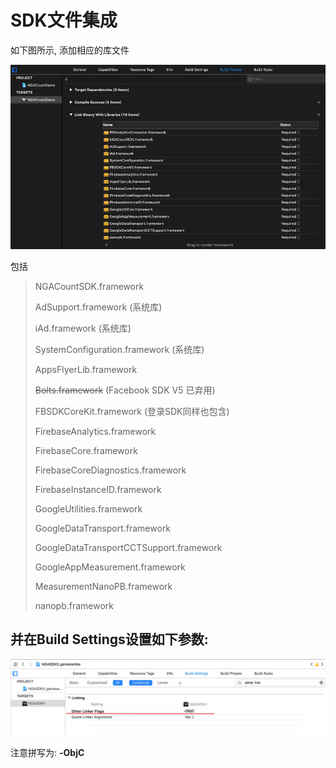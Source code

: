 # SDK文件集成

如下图所示, 添加相应的库文件

![](../../.gitbook/assets/snipaste_2018-05-03_15-45-41.png)

包括

> NGACountSDK.framework
>
> AdSupport.framework (系统库)
>
> iAd.framework (系统库)
>
> SystemConfiguration.framework (系统库)
>
> AppsFlyerLib.framework
>
> ~~Bolts.framework~~ (Facebook SDK V5 已弃用)
>
> FBSDKCoreKit.framework (登录SDK同样也包含)
>
> FirebaseAnalytics.framework
>
> FirebaseCore.framework
>
> FirebaseCoreDiagnostics.framework
>
> FirebaseInstanceID.framework
>
> GoogleUtilities.framework
>
> GoogleDataTransport.framework
>
> GoogleDataTransportCCTSupport.framework
>
> GoogleAppMeasurement.framework
>
> MeasurementNanoPB.framework
>
> nanopb.framework

## 并在Build Settings设置如下参数:

![](../../.gitbook/assets/snipaste_2018-05-03_11-50-51.png)

注意拼写为: **-ObjC**

